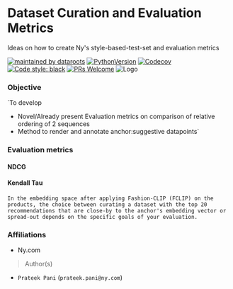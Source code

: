 # Dataset Curation and Evaluation Metrics
Ideas on how to create Ny's style-based-test-set and evaluation metrics

[![maintained by dataroots](https://img.shields.io/badge/maintained%20by-dataroots-%2300b189)](https://dataroots.io)
[![PythonVersion](https://img.shields.io/pypi/pyversions/gino_admin)](https://img.shields.io/pypi/pyversions/gino_admin)
[![Codecov](https://codecov.io/github/datarootsio/ml-skeleton-py/badge.svg?branch=master&service=github)](https://github.com/datarootsio/ml-skeleton-py/actions)
[![Code style: black](https://img.shields.io/badge/code%20style-black-000000.svg)](https://github.com/psf/black)
[![PRs Welcome](https://img.shields.io/badge/PRs-welcome-brightgreen.svg?style=flat-square)](http://makeapullrequest.com)
![](https://scontent.fbru1-1.fna.fbcdn.net/v/t1.0-9/94305647_112517570431823_3318660558911176704_o.png?_nc_cat=111&_nc_sid=e3f864&_nc_ohc=-spbrtnzSpQAX_qi7iI&_nc_ht=scontent.fbru1-1.fna&oh=483d147a29972c72dfb588b91d57ac3c&oe=5F99368A "Logo")



### Objective

`To develop
 - Novel/Already present Evaluation metrics on comparison of relative ordering of 2 sequences
 - Method to render and annotate anchor:suggestive datapoints`

### Evaluation metrics

#### NDCG

#### Kendall Tau




####

`In the embedding space after applying Fashion-CLIP (FCLIP) on the products, the choice between curating a dataset with the top 20 recommendations that are close-by to the anchor's embedding vector or spread-out depends on the specific goals of your evaluation.`





### Affiliations
* Ny.com
  
> Author(s)
  * `Prateek Pani` (`prateek.pani@ny.com`)

